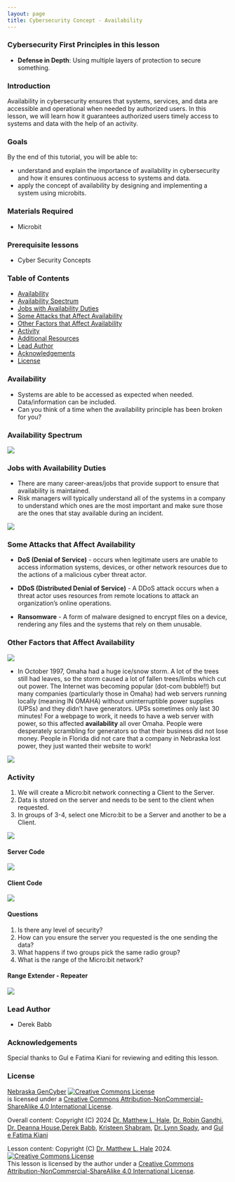 ```yaml
---
layout: page
title: Cybersecurity Concept - Availability
---
```


### Cybersecurity First Principles in this lesson

* __Defense in Depth__: Using multiple layers of protection to secure something.

### Introduction
Availability in cybersecurity ensures that systems, services, and data are accessible and operational when needed by authorized users. In this lesson, we will learn how it guarantees authorized users timely access to systems and data with the help of an activity.

### Goals
By the end of this tutorial, you will be able to:
* understand and explain the importance of availability in cybersecurity and how it ensures continuous access to systems and data.
* apply the concept of availability by designing and implementing a system using microbits.


### Materials Required
* Microbit

### Prerequisite lessons
- Cyber Security Concepts

### Table of Contents

- [Availability](#availability)
- [Availability Spectrum](#availability-spectrum)
- [Jobs with Availability Duties](#jobs-with-availability-duties)
- [Some Attacks that Affect Availability](#some-attacks-that-affect-availability)
- [Other Factors that Affect Availability](#other-factors-that-affect-availability)
- [Activity](#activity)
- [Additional Resources](#additional-resources)
- [Lead Author](#lead-author)
- [Acknowledgements](#acknowledgements)
- [License](#license)

### Availability
- Systems are able to be accessed as expected when needed. Data/information can be included.
- Can you think of a time when the availability principle has been broken for you?

### Availability Spectrum

![](a1.png)

### Jobs with Availability Duties
- There are many career-areas/jobs that provide support to ensure that availability is maintained. 
- Risk managers will typically understand all of the systems in a company to understand which ones are the most important and make sure those are the ones that stay available during an incident.

![](a2.png)

### Some Attacks that Affect Availability
- **DoS (Denial of Service)** - occurs when legitimate users are unable to access information systems, devices, or other network resources due to the actions of a malicious cyber threat actor.

- **DDoS (Distributed Denial of Service)** - A DDoS attack occurs when a threat actor uses resources from remote locations to attack an organization’s online operations.  

- **Ransomware** - A form of malware designed to encrypt files on a device, rendering any files and the systems that rely on them unusable.

### Other Factors that Affect Availability

![](a3.png)

- In October 1997, Omaha had a huge ice/snow storm. A lot of the trees still had leaves, so the storm caused a lot of fallen trees/limbs which cut out power. The Internet was becoming popular (dot-com bubble!!) but many companies (particularly those in Omaha) had web servers running locally (meaning IN OMAHA) without uninterruptible power supplies (UPSs) and they didn’t have generators. UPSs sometimes only last 30 minutes! For a webpage to work, it needs to have a web server with power, so this affected **availability** all over Omaha. People were desperately scrambling for generators so that their business did not lose money. People in Florida did not care that a company in Nebraska lost power, they just wanted their website to work!

![](a4.png)

### Activity

1. We will create a Micro:bit network connecting a Client to the Server. 
2. Data is stored on the server and needs to be sent to the client when requested.
3. In groups of 3-4, select one Micro:bit to be a Server and another to be a Client.

![](a5.png)

#### Server Code

![](a6.png)

#### Client Code

![](a7.png)

#### Questions
1. Is there any level of security?
2. How can you ensure the server you requested is the one sending the data?
3. What happens if two groups pick the same radio group?
4. What is the range of the Micro:bit network?

#### Range Extender - Repeater

![](a8.png)


### Lead Author

- Derek Babb

### Acknowledgements

Special thanks to Gul e Fatima Kiani for reviewing and editing this lesson.

### License
[Nebraska GenCyber](https://www.nebraskagencyber.com) <a rel="license" href="http://creativecommons.org/licenses/by-nc-sa/4.0/"><img alt="Creative Commons License" style="border-width:0" src="https://i.creativecommons.org/l/by-nc-sa/4.0/88x31.png" /></a><br /> is licensed under a <a rel="license" href="http://creativecommons.org/licenses/by-nc-sa/4.0/">Creative Commons Attribution-NonCommercial-ShareAlike 4.0 International License</a>.

Overall content: Copyright (C) 2024  [Dr. Matthew L. Hale](http://faculty.ist.unomaha.edu/mhale/), [Dr. Robin Gandhi](http://faculty.ist.unomaha.edu/rgandhi/), [Dr. Deanna House](#),[Derek Babb](https://derekbabb.com/), [Kristeen Shabram](#), [Dr. Lynn Spady](#), and [Gul e Fatima Kiani](#)

Lesson content: Copyright (C) [Dr. Matthew L. Hale](http://faculty.ist.unomaha.edu/mhale/) 2024.  
<a rel="license" href="http://creativecommons.org/licenses/by-nc-sa/4.0/"><img alt="Creative Commons License" style="border-width:0" src="https://i.creativecommons.org/l/by-nc-sa/4.0/88x31.png" /></a><br /><span xmlns:dct="http://purl.org/dc/terms/" property="dct:title">This lesson</span> is licensed by the author under a <a rel="license" href="http://creativecommons.org/licenses/by-nc-sa/4.0/">Creative Commons Attribution-NonCommercial-ShareAlike 4.0 International License</a>.
